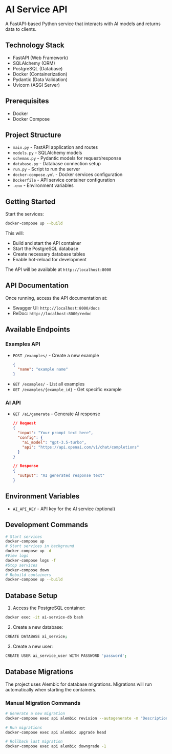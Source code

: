 # AI Service API

A FastAPI-based Python service that interacts with AI models and returns data to clients.

## Technology Stack

- FastAPI (Web Framework)
- SQLAlchemy (ORM)
- PostgreSQL (Database)
- Docker (Containerization)
- Pydantic (Data Validation)
- Uvicorn (ASGI Server)

## Prerequisites

- Docker
- Docker Compose

## Project Structure

- `main.py` - FastAPI application and routes
- `models.py` - SQLAlchemy models
- `schemas.py` - Pydantic models for request/response
- `database.py` - Database connection setup
- `run.py` - Script to run the server
- `docker-compose.yml` - Docker services configuration
- `Dockerfile` - API service container configuration
- `.env` - Environment variables

## Getting Started

Start the services:
```bash
docker-compose up --build
```

This will:
- Build and start the API container
- Start the PostgreSQL database
- Create necessary database tables
- Enable hot-reload for development

The API will be available at `http://localhost:8000`

## API Documentation

Once running, access the API documentation at:
- Swagger UI: `http://localhost:8000/docs`
- ReDoc: `http://localhost:8000/redoc`

## Available Endpoints

### Examples API
- `POST /examples/` - Create a new example
  ```json
  {
    "name": "example name"
  }
  ```
- `GET /examples/` - List all examples
- `GET /examples/{example_id}` - Get specific example

### AI API
- `GET /ai/generate` - Generate AI response
  ```json
  // Request
  {
    "input": "Your prompt text here",
    "config": {
      "ai_model": "gpt-3.5-turbo",
      "api": "https://api.openai.com/v1/chat/completions"
    }
  }
  
  // Response
  {
    "output": "AI generated response text"
  }
  ```

## Environment Variables

- `AI_API_KEY` - API key for the AI service (optional)

## Development Commands

```bash
# Start services
docker-compose up
# Start services in background
docker-compose up -d
#View logs
docker-compose logs -f
#Stop services
docker-compose down
# Rebuild containers
docker-compose up --build
```

## Database Setup

1. Access the PostgreSQL container:
```bash
docker exec -it ai-service-db bash
```

2. Create a new database:
```bash
CREATE DATABASE ai_service;
```

3. Create a new user:
```bash
CREATE USER ai_service_user WITH PASSWORD 'password';
```

## Database Migrations

The project uses Alembic for database migrations. Migrations will run automatically when starting the containers.

### Manual Migration Commands

```bash
# Generate a new migration
docker-compose exec api alembic revision --autogenerate -m "Description of changes"

# Run migrations
docker-compose exec api alembic upgrade head

# Rollback last migration
docker-compose exec api alembic downgrade -1
```
